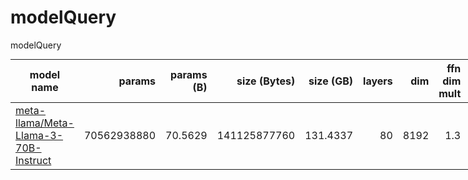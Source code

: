 <style>
.yokonaga table {
	  width: 200%;
	  margin: auto;
}
</style>


# modelQuery
modelQuery




<div class="yokonaga">

| model name | params | params (B) | size (Bytes) | size (GB) | layers | dim | ffn dim mult| mult of |heads | kv heads | norm eps | vocab size | rope theta |
| ---------- | ------: | ----------: | ------------: | ---------: | ------: | ---: | -----------: | -------: | ----: | --------: | --------: | ----------: | ----------: |
| [meta-llama/Meta-Llama-3-70B-Instruct](https://huggingface.co/meta-llama/Meta-Llama-3-70B-Instruct) | 70562938880 | 70.5629 | 141125877760 | 131.4337 | 80 | 8192 | 1.3 | 4096 | 64 | 8 | 1e-05 | 128256 | 500000.0 |

</div>